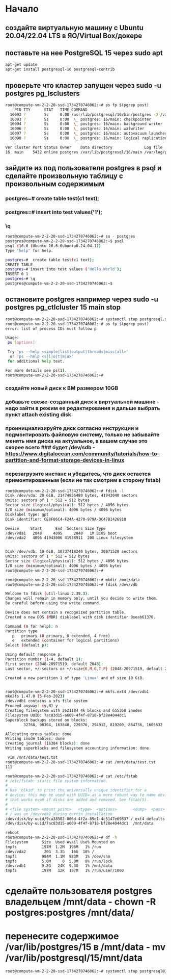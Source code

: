 # Начало
## создайте виртуальную машину c Ubuntu 20.04/22.04 LTS в ЯО/Virtual Box/докере
## поставьте на нее PostgreSQL 15 через sudo apt
```bash
apt-get update
apt-get install postgresql-16 postgresql-contrib
```
## проверьте что кластер запущен через sudo -u postgres pg_lsclusters
```bash
root@compute-vm-2-2-20-ssd-1734270746062:~# ps fp $(pgrep post)
    PID TTY      STAT   TIME COMMAND
  16092 ?        Ss     0:00 /usr/lib/postgresql/16/bin/postgres -D /var/lib/postgresql/16/main -c config_file=/etc/postgresql/16/main/postgresql.conf
  16093 ?        Ss     0:00  \_ postgres: 16/main: checkpointer
  16094 ?        Ss     0:00  \_ postgres: 16/main: background writer
  16096 ?        Ss     0:00  \_ postgres: 16/main: walwriter
  16097 ?        Ss     0:00  \_ postgres: 16/main: autovacuum launcher
  16098 ?        Ss     0:00  \_ postgres: 16/main: logical replication launcher
```
```bash
Ver Cluster Port Status Owner    Data directory              Log file
16  main    5432 online postgres /var/lib/postgresql/16/main /var/log/postgresql/postgresql-16-main.log
```


## зайдите из под пользователя postgres в psql и сделайте произвольную таблицу с произвольным содержимым
### postgres=# create table test(c1 text);
### postgres=# insert into test values('1');
### \q

```bash
root@compute-vm-2-2-20-ssd-1734270746062:~# su - postgres
postgres@compute-vm-2-2-20-ssd-1734270746062:~$ psql
psql (16.6 (Ubuntu 16.6-0ubuntu0.24.04.1))
Type "help" for help.

postgres=#  create table test(c1 text);
CREATE TABLE
postgres=# insert into test values ('Hello World');
INSERT 0 1
postgres=# \q
postgres@compute-vm-2-2-20-ssd-1734270746062:~$
```

## остановите postgres например через sudo -u postgres pg_ctlcluster 15 main stop
```bash
root@compute-vm-2-2-20-ssd-1734270746062:~# systemctl stop postgresql.service
root@compute-vm-2-2-20-ssd-1734270746062:~# ps fp $(pgrep post)
error: list of process IDs must follow p

Usage:
 ps [options]

 Try 'ps --help <simple|list|output|threads|misc|all>'
  or 'ps --help <s|l|o|t|m|a>'
 for additional help text.

For more details see ps(1).
root@compute-vm-2-2-20-ssd-1734270746062:~#
```

### создайте новый диск к ВМ размером 10GB
### добавьте свеже-созданный диск к виртуальной машине - надо зайти в режим ее редактирования и дальше выбрать пункт attach existing disk
### проинициализируйте диск согласно инструкции и подмонтировать файловую систему, только не забывайте менять имя диска на актуальное, в вашем случае это скорее всего ### будет /dev/sdb - https://www.digitalocean.com/community/tutorials/how-to-partition-and-format-storage-devices-in-linux
### перезагрузите инстанс и убедитесь, что диск остается примонтированным (если не так смотрим в сторону fstab)
```bash
root@compute-vm-2-2-20-ssd-1734270746062:~# fdisk -l
Disk /dev/vda: 20 GiB, 21474836480 bytes, 41943040 sectors
Units: sectors of 1 * 512 = 512 bytes
Sector size (logical/physical): 512 bytes / 4096 bytes
I/O size (minimum/optimal): 4096 bytes / 4096 bytes
Disklabel type: gpt
Disk identifier: CE8F06C4-F24A-4270-979A-DC47B1426910

Device     Start      End  Sectors Size Type
/dev/vda1   2048     4095     2048   1M BIOS boot
/dev/vda2   4096 41943006 41938911  20G Linux filesystem


Disk /dev/vdb: 10 GiB, 10737418240 bytes, 20971520 sectors
Units: sectors of 1 * 512 = 512 bytes
Sector size (logical/physical): 512 bytes / 4096 bytes
I/O size (minimum/optimal): 4096 bytes / 4096 bytes
root@compute-vm-2-2-20-ssd-1734270746062:~#
```
```bash
root@compute-vm-2-2-20-ssd-1734270746062:~# mkdir /mnt/data
root@compute-vm-2-2-20-ssd-1734270746062:~# fdisk /dev/vdb

Welcome to fdisk (util-linux 2.39.3).
Changes will remain in memory only, until you decide to write them.
Be careful before using the write command.

Device does not contain a recognized partition table.
Created a new DOS (MBR) disklabel with disk identifier 0xeab61370.

Command (m for help): n
Partition type
   p   primary (0 primary, 0 extended, 4 free)
   e   extended (container for logical partitions)
Select (default p):

Using default response p.
Partition number (1-4, default 1):
First sector (2048-20971519, default 2048):
Last sector, +/-sectors or +/-size{K,M,G,T,P} (2048-20971519, default 20971519):

Created a new partition 1 of type 'Linux' and of size 10 GiB.
```
```bash

root@compute-vm-2-2-20-ssd-1734270746062:~# mkfs.ext4 /dev/vdb1
mke2fs 1.47.0 (5-Feb-2023)
/dev/vdb1 contains a xfs file system
Proceed anyway? (y,N) y
Creating filesystem with 2621184 4k blocks and 655360 inodes
Filesystem UUID: 7ac83d15-a609-4f4f-8718-bf28e4044dc1
Superblock backups stored on blocks:
        32768, 98304, 163840, 229376, 294912, 819200, 884736, 1605632

Allocating group tables: done
Writing inode tables: done
Creating journal (16384 blocks): done
Writing superblocks and filesystem accounting information: done

```
```bash
 vim /mnt/data/test.tst
root@compute-vm-2-2-20-ssd-1734270746062:~# cat /mnt/data/test.tst
111
```

```bash
root@compute-vm-2-2-20-ssd-1734270746062:~# cat /etc/fstab
# /etc/fstab: static file system information.
#
# Use 'blkid' to print the universally unique identifier for a
# device; this may be used with UUID= as a more robust way to name devices
# that works even if disks are added and removed. See fstab(5).
#
# <file system> <mount point>   <type>  <options>       <dump>  <pass>
# / was on /dev/vda2 during curtin installation
/dev/disk/by-uuid/9ca38502-006d-4f2a-89e1-4c5147e69837 / ext4 defaults 0 1
/dev/disk/by-uuid/7ac83d15-a609-4f4f-8718-bf28e4044dc1  /mnt/data       ext4    defaults 0 0
```
```bash
reboot
root@compute-vm-2-2-20-ssd-1734270746062:~# df -h
Filesystem      Size  Used Avail Use% Mounted on
tmpfs           197M  1.2M  196M   1% /run
/dev/vda2        20G  3.3G   16G  18% /
tmpfs           984M  1.1M  983M   1% /dev/shm
tmpfs           5.0M     0  5.0M   0% /run/lock
/dev/vdb1       9.8G   24K  9.3G   1% /mnt/data
tmpfs           197M   12K  197M   1% /run/user/1000
```
# сделайте пользователя postgres владельцем /mnt/data - chown -R postgres:postgres /mnt/data/
# перенесите содержимое /var/lib/postgres/15 в /mnt/data - mv /var/lib/postgresql/15/mnt/data
```bash
root@compute-vm-2-2-20-ssd-1734270746062:~# systemctl stop postgresql@16-main.service
```
